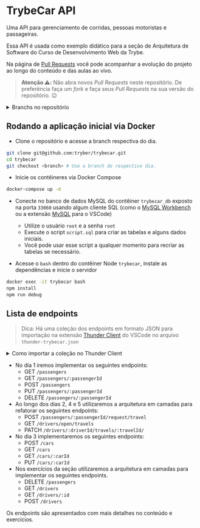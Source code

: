 # TrybeCar API

Uma API para gerenciamento de corridas, pessoas motoristas e passageiras.

Essa API é usada como exemplo didático para a seção de Arquitetura de Software do Curso de Desenvolvimento Web da Trybe.

Na página de [Pull Requests](https://github.com/tryber/trybecar/pulls) você pode acompanhar a evolução do projeto ao longo do conteúdo e das aulas ao vivo.

> **Atenção ⚠️:** Não abra novos _Pull Requests_ neste repositório. De preferência faça um _fork_ e faça seus _Pull Requests_ na sua versão do repositório. 😉


<details>
  <summary>Branchs no repositório</summary>

  Cada dia de conteúdo possui 3 _branches_ no seguinte padrão:

- **n-begin**: Versão do projeto que é o ponto de partida do conteúdo do dia.
- **n-content**: Versão do projeto que inclui tudo que foi implementado no conteúdo e é o ponto de partida para aula ao vivo.
- **n-live-lecture**: Versão do projeto que inclui tudo que foi implementado no conteúdo e a aula ao vivo e é o ponto de partida para o exercício do dia.

## Mapa das branches

### Dia 1

  1. [1-begin](https://github.com/tryber/trybecar/tree/1-begin)
  2. [1-content](https://github.com/tryber/trybecar/tree/1-content)
  3. [1-live-lecture](https://github.com/tryber/trybecar/tree/1-live-lecture)

### Dia 2
  
  1. [2-begin](https://github.com/tryber/trybecar/tree/2-begin)
  2. [2-content](https://github.com/tryber/trybecar/tree/2-content)
  3. [2-live-lecture](https://github.com/tryber/trybecar/tree/2-live-lecture)

### Dia 3
  
  1. [3-begin](https://github.com/tryber/trybecar/tree/3-begin)
  2. [3-content](https://github.com/tryber/trybecar/tree/3-content)
  3. [3-live-lecture](https://github.com/tryber/trybecar/tree/3-live-lecture)

### Dia 4
  
  1. [4-begin](https://github.com/tryber/trybecar/tree/4-begin)
  2. [4-content](https://github.com/tryber/trybecar/tree/4-content)
  3. [4-live-lecture](https://github.com/tryber/trybecar/tree/4-live-lecture)

### Dia 5

  1. [5-begin](https://github.com/tryber/trybecar/tree/5-begin)
  2. [5-content](https://github.com/tryber/trybecar/tree/5-content)
  3. [5-live-lecture](https://github.com/tryber/trybecar/tree/5-live-lecture)

  > **De olho na dica 👀:** Caso queira ver a versão completa da aplicação, utilize a branch [`5-live-lecture`](https://github.com/tryber/trybecar/tree/5-live-lecture).
</details>

## Rodando a aplicação inicial via Docker

- Clone o repositório e acesse a branch respectiva do dia.

```bash
git clone git@github.com:tryber/trybecar.git
cd trybecar
git checkout <branch> # Use a branch do respectivo dia.
```

- Inicie os contêineres via Docker Compose
  
```bash
docker-compose up -d
```

- Conecte no banco de dados MySQL do contêiner `trybecar_db` exposto na porta `33060` usando algum cliente SQL (como o [MySQL Workbench](https://dev.mysql.com/downloads/workbench/) ou a extensão [MySQL](https://marketplace.visualstudio.com/items?itemName=cweijan.vscode-mysql-client2) para o VSCode)
  - Utilize o usuário `root` e a senha `root`
  - Execute o script `script.sql` para criar as tabelas e alguns dados iniciais.
  - Você pode usar esse script a qualquer momento para recriar as tabelas se necessário.

- Acesse o `bash` dentro do contêiner Node `trybecar`, instale as dependências e inicie o servidor

```bash
docker exec -it trybecar bash
npm install
npm run debug
```

## Lista de endpoints

> Dica: Há uma coleção dos endpoints em formato JSON para importação na extensão [Thunder Client](https://marketplace.visualstudio.com/items?itemName=rangav.vscode-thunder-client) do VSCode no arquivo `thunder-trybecar.json`

<details>
  <summary>Como importar a coleção no Thunder Client</summary>

  1. Abra a aba da extensão Thunder Client
  2. CLique na aba Collections
  3. Clique no menu de opções
  4. Clique em Import
  5. Escolha o arquivo `thunder-trybecar.json`
  6. Clique em OK
  
  <img alt="Imagem da tela de importação do Thunder Client" src="./thunder-collection.png">
</details>

- No dia 1 iremos implementar os seguintes endpoints:
  - GET `/passengers`
  - GET `/passengers/:passengerId`
  - POST `/passengers`
  - PUT `/passengers/:passengerId`
  - DELETE `/passengers/:passengerId`
- Ao longo dos dias 2, 4 e 5 utilizaremos a arquitetura em camadas para refatorar os seguintes endpoints:
  - POST `/passengers/:passengerId/request/travel`
  - GET `/drivers/open/travels`
  - PATCH `/drivers/:driverId/travels/:travelId/`
- No dia 3 implementaremos os seguintes endpoints:
  - POST `/cars`
  - GET `/cars`
  - GET `/cars/:carId`
  - PUT `/cars/:carId`
- Nos exercícios da seção utilizaremos a arquitetura em camadas para implementar os seguintes endpoints.
  - DELETE `/passengers`
  - GET `/drivers`
  - GET `/drivers/:id`
  - POST `/drivers`

Os endpoints são apresentados com mais detalhes no conteúdo e exercícios.
